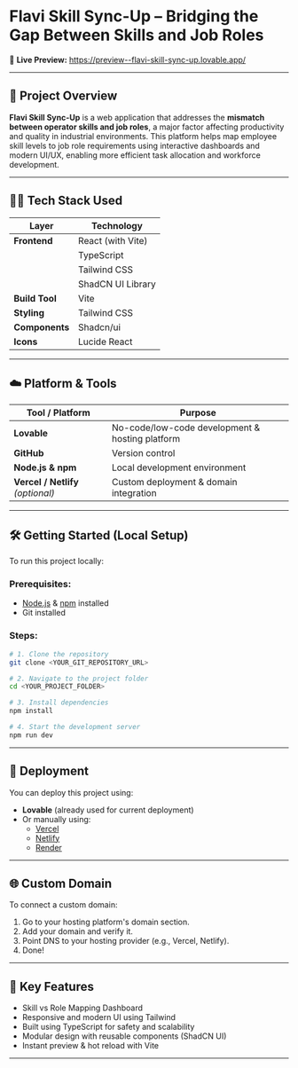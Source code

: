 
# Flavi Skill Sync-Up – Bridging the Gap Between Skills and Job Roles

🔗 **Live Preview:** https://preview--flavi-skill-sync-up.lovable.app/

---

## 📘 Project Overview

**Flavi Skill Sync-Up** is a web application that addresses the **mismatch between operator skills and job roles**, a major factor affecting productivity and quality in industrial environments. This platform helps map employee skill levels to job role requirements using interactive dashboards and modern UI/UX, enabling more efficient task allocation and workforce development.

---

## 🧑‍💻 Tech Stack Used

| Layer         | Technology         |
|--------------|--------------------|
| **Frontend** | React (with Vite)  |
|              | TypeScript         |
|              | Tailwind CSS       |
|              | ShadCN UI Library  |
| **Build Tool** | Vite              |
| **Styling**  | Tailwind CSS       |
| **Components** | Shadcn/ui         |
| **Icons**    | Lucide React       |

---

## ☁️ Platform & Tools

| Tool / Platform    | Purpose                            |
|--------------------|------------------------------------|
| **Lovable**        | No-code/low-code development & hosting platform |
| **GitHub**         | Version control                    |
| **Node.js & npm**  | Local development environment      |
| **Vercel / Netlify** *(optional)* | Custom deployment & domain integration |

---

## 🛠️ Getting Started (Local Setup)

To run this project locally:

### Prerequisites:
- [Node.js](https://nodejs.org/) & [npm](https://www.npmjs.com/) installed
- Git installed

### Steps:
```bash
# 1. Clone the repository
git clone <YOUR_GIT_REPOSITORY_URL>

# 2. Navigate to the project folder
cd <YOUR_PROJECT_FOLDER>

# 3. Install dependencies
npm install

# 4. Start the development server
npm run dev
```

---

## 🚀 Deployment

You can deploy this project using:

- **Lovable** (already used for current deployment)
- Or manually using:
  - [Vercel](https://vercel.com/)
  - [Netlify](https://www.netlify.com/)
  - [Render](https://render.com/)

---

## 🌐 Custom Domain

To connect a custom domain:

1. Go to your hosting platform's domain section.
2. Add your domain and verify it.
3. Point DNS to your hosting provider (e.g., Vercel, Netlify).
4. Done!

---

## 📌 Key Features

- Skill vs Role Mapping Dashboard
- Responsive and modern UI using Tailwind
- Built using TypeScript for safety and scalability
- Modular design with reusable components (ShadCN UI)
- Instant preview & hot reload with Vite

---


